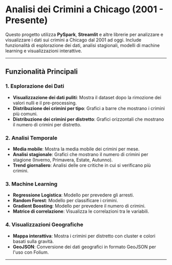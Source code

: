 # Analisi dei Crimini a Chicago (2001 - Presente)

Questo progetto utilizza **PySpark**, **Streamlit** e altre librerie per analizzare e visualizzare i dati sui crimini a Chicago dal 2001 ad oggi. Include funzionalità di esplorazione dei dati, analisi stagionali, modelli di machine learning e visualizzazioni interattive.

---

## Funzionalità Principali

### 1. **Esplorazione dei Dati**
- **Visualizzazione dei dati puliti**: Mostra il dataset dopo la rimozione dei valori nulli e il pre-processing.
- **Distribuzione dei crimini per tipo**: Grafici a barre che mostrano i crimini più comuni.
- **Distribuzione dei crimini per distretto**: Grafici orizzontali che mostrano il numero di crimini per distretto.

### 2. **Analisi Temporale**
- **Media mobile**: Mostra la media mobile dei crimini per mese.
- **Analisi stagionale**: Grafici che mostrano il numero di crimini per stagione (Inverno, Primavera, Estate, Autunno).
- **Trend giornaliero**: Analisi delle ore critiche in cui si verificano più crimini.

### 3. **Machine Learning**
- **Regressione Logistica**: Modello per prevedere gli arresti.
- **Random Forest**: Modello per classificare i crimini.
- **Gradient Boosting**: Modello per prevedere il numero di crimini.
- **Matrice di correlazione**: Visualizza le correlazioni tra le variabili.

### 4. **Visualizzazioni Geografiche**
- **Mappa interattiva**: Mostra i crimini per distretto con cluster e colori basati sulla gravità.
- **GeoJSON**: Conversione dei dati geografici in formato GeoJSON per l'uso con Folium.

---

